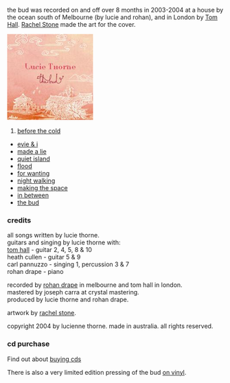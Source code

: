 <!--| ## the bud |-->

the bud was recorded on and off over 8 months in 2003-2004 at a
house by the ocean south of Melbourne (by lucie and rohan), and in
London by [Tom Hall][8]. [Rachel Stone][9] made the art for the
cover.

  [8]: http://www.ludions.com/
  [9]: http://www.rachelstone.com

![the bud][10]

1.  [before the cold][11]
-   [evie & i][12]
-   [made a lie][13]
-   [quiet island][14]
-   [flood][15]
-   [for wanting][16]
-   [night walking][17]
-   [making the space][18]
-   [in between][19]
-   [the bud][20]

  [10]: data/image/cover/the-bud.jpg
  [11]: ?p=songs/before-the-cold
  [12]: ?p=songs/evie-and-i
  [13]: ?p=songs/made-a-lie
  [14]: ?p=songs/quiet-island
  [15]: ?p=songs/flood
  [16]: ?p=songs/for-wanting
  [17]: ?p=songs/night-walking
  [18]: ?p=songs/making-the-space
  [19]: ?p=songs/in-between
  [20]: ?p=songs/the-bud

### credits

all songs written by lucie thorne.  
guitars and singing by lucie thorne with:  
[tom hall][22] - guitar 2, 4, 5, 8 & 10  
heath cullen - guitar 5 & 9  
carl pannuzzo - singing 1, percussion 3 & 7  
rohan drape - piano

  [22]: http://www.ludions.com/

recorded by [rohan drape][23] in melbourne and tom hall in
london.  
mastered by joseph carra at crystal mastering.  
produced by lucie thorne and rohan drape.

  [23]: http://www.slavepianos.org/rd/

artwork by [rachel stone][24].

  [24]: http://www.rachelstone.com

copyright 2004 by lucienne thorne. made in australia. all rights
reserved.

### cd purchase

Find out about [buying cds][25]

  [25]: ?p=shop

There is also a very limited edition pressing of the bud
[on vinyl][21].

  [21]: ?p=albums/the-bud-vinyl

